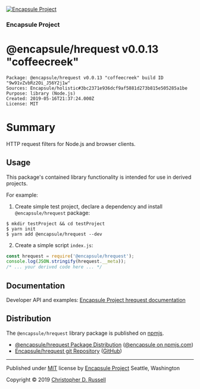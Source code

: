 [![Encapsule Project](https://encapsule.io/images/blue-burst-encapsule.io-icon-72x72.png "Encapsule Project")](https://encapsule.io)

### Encapsule Project

# @encapsule/hrequest v0.0.13 "coffeecreek"

```
Package: @encapsule/hrequest v0.0.13 "coffeecreek" build ID "9w91vZvbRz2Oi_J56Y2j1w"
Sources: Encapsule/holistic#3bc2371e936dcf9af5881d273b815e505285a1be
Purpose: library (Node.js)
Created: 2019-05-16T21:37:24.000Z
License: MIT
```

# Summary

HTTP request filters for Node.js and browser clients.

## Usage

This package's contained library functionality is intended for use in derived projects.

For example:

1. Create simple test project, declare a dependency and install `@encapsule/hrequest` package:

```
$ mkdir testProject && cd testProject
$ yarn init
$ yarn add @encapsule/hrequest --dev
```

2. Create a simple script `index.js`:

```JavaScript
const hrequest = require('@encapsule/hrequest');
console.log(JSON.stringify(hrequest.__meta));
/* ... your derived code here ... */
```

## Documentation

Developer API and examples: [Encapsule Project hrequest documentation](https://encapsule.io/docs/hrequest)

## Distribution

The `@encapsule/hrequest` library package is published on [npmjs](https://npmjs.com).

- [@encapsule/hrequest Package Distribution](https://npmjs.com/package/@encapsule/hrequest/v/0.0.13) ([@encapsule on npmjs.com](https://www.npmjs.com/org/encapsule))
- [Encapsule/hrequest git Repository](https://github.com/Encapsule/hrequest) ([GitHub](https://github.com/Encapsule))

<hr>

Published under [MIT](LICENSE) license by [Encapsule Project](https://encapsule.io) Seattle, Washington

Copyright &copy; 2019 [Christopher D. Russell](http://chrisrussell.net)